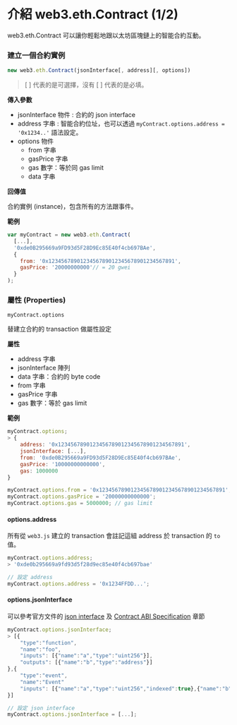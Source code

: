 # 介紹 web3.eth.Contract (1/2)

web3.eth.Contract 可以讓你輕鬆地跟以太坊區塊鏈上的智能合約互動。

### 建立一個合約實例

```js
new web3.eth.Contract(jsonInterface[, address][, options])
```

> [ ] 代表的是可選擇，沒有 [ ] 代表的是必填。

**傳入參數**

* jsonInterface 物件 : 合約的 json interface
* address 字串 : 智能合約位址，也可以透過 `myContract.options.address = '0x1234..'` 語法設定。
* options 物件
  * from 字串
  * gasPrice 字串
  * gas 數字：等於同 gas limit
  * data 字串

**回傳值**

合約實例 (instance)，包含所有的方法跟事件。

**範例**

```js
var myContract = new web3.eth.Contract(
  [...],
  '0xde0B295669a9FD93d5F28D9Ec85E40f4cb697BAe',
  {
    from: '0x1234567890123456789012345678901234567891',
    gasPrice: '20000000000'// = 20 gwei
  }
);
```

### 屬性 (Properties)

```
myContract.options
```

替建立合約的 transaction 做屬性設定

**屬性**

* address 字串
* jsonInterface 陣列
* data 字串：合約的 byte code
* from 字串
* gasPrice 字串
* gas 數字：等於 gas limit

**範例**

```js
myContract.options;
> {
    address: '0x1234567890123456789012345678901234567891',
    jsonInterface: [...],
    from: '0xde0B295669a9FD93d5F28D9Ec85E40f4cb697BAe',
    gasPrice: '10000000000000',
    gas: 1000000
}

myContract.options.from = '0x1234567890123456789012345678901234567891';
myContract.options.gasPrice = '20000000000000';
myContract.options.gas = 5000000; // gas limit
```

#### options.address

所有從 `web3.js` 建立的 transaction 會註記這組 address 於 transaction 的 `to` 值。

```js
myContract.options.address;
> '0xde0b295669a9fd93d5f28d9ec85e40f4cb697bae'

// 設定 address
myContract.options.address = '0x1234FFDD...';
```

#### options.jsonInterface

可以參考官方文件的 [json interface](thedocs.io/en/1.0/glossary.html#glossary-json-interface) 及 [Contract ABI Specification](https://solidity.readthedocs.io/en/develop/abi-spec.html) 章節

```js
myContract.options.jsonInterface;
> [{
    "type":"function",
    "name":"foo",
    "inputs": [{"name":"a","type":"uint256"}],
    "outputs": [{"name":"b","type":"address"}]
},{
    "type":"event",
    "name":"Event"
    "inputs": [{"name":"a","type":"uint256","indexed":true},{"name":"b","type":"bytes32","indexed":false}],
}]

// 設定 json interface
myContract.options.jsonInterface = [...];
```
